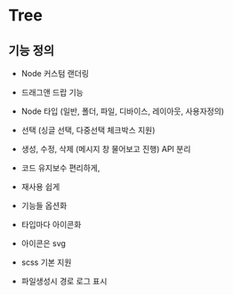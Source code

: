 
# Tree

## 기능 정의
- Node 커스텀 랜더링
- 드래그앤 드랍 기능
- Node 타입 (일반, 폴더, 파일, 디바이스, 레이아웃, 사용자정의)
- 선택 (싱글 선택, 다중선택 체크박스 지원)
- 생성, 수정, 삭제 (메시지 창 물어보고 진행) API 분리
- 코드 유지보수 편리하게, 
- 재사용 쉽게
- 기능들 옵션화
- 타입마다 아이콘화
- 아이콘은 svg
- scss 기본 지원

- 파일생성시 경로 로그 표시